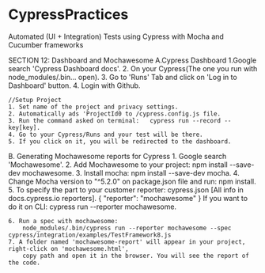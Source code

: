 # CypressPractices
Automated (UI + Integration) Tests using Cypress with Mocha and Cucumber frameworks

SECTION 12: Dashboard and Mochawesome
A.Cypress Dashboard
    1.Google search 'Cypress Dashboard docs'.
    2. On your Cypress(The one you run with node_modules/.bin... open).
    3. Go to 'Runs' Tab and click on 'Log in to Dashboard' button.
    4. Login with Github.

    //Setup Project
    1. Set name of the project and privacy settings.
    2. Automatically ads 'ProjectId0 to /cypress.config.js file.
    3. Run the command asked on terminal:   cypress run --record --key[key].
    4. Go to your Cypress/Runs and your test will be there.
    5. If you click on it, you will be redirected to the dashboard.

B. Generating Mochawesome reports for Cypress 
    1. Google search 'Mochawesome'.
    2. Add Mochawesome to your project:     npm install --save-dev mochawesome.
    3. Install mocha:       npm install --save-dev mocha.
    4. Change Mocha version to "^5.2.0" on package.json file and run: npm install.
    5. To specify the part to your customer reporter:    cypress.json [All info in docs.cypress.io reporters].
            {
                "reporter": "mochawesome"
            }
        If you want to do it on CLI:    cypress run --reporter mochawesome.

    6. Run a spec with mochawesome:
        node_modules/.bin/cypress run --reporter mochawesome --spec cypress/integration/examples/TestFramework8.js
    7. A folder named 'mochawesome-report' will appear in your project, right-click on 'mochawesome.html',
        copy path and open it in the browser. You will see the report of the code.